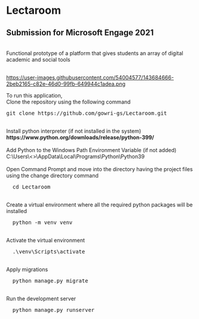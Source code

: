 # Lectaroom

<h2><b>Submission for Microsoft Engage 2021</b></h2><br>
Functional prototype of a platform that gives students an array of digital academic and social tools<br>
<br>

https://user-images.githubusercontent.com/54004577/143684666-2beb2165-c82e-46d0-99fb-649944c1adea.png

To run this application,<br>
Clone the repository using the following command<br>
<div class="highlight highlight-source-shell position-relative overflow-auto">
  <pre>
git clone https://github.com/gowri-gs/Lectaroom.git</pre>
</div>
<br>
Install python interpreter (if not installed in the system) <br>
<b>https://www.python.org/downloads/release/python-399/</b><br>
<br>
Add Python to the Windows Path Environment Variable (if not added)<br>
C:\Users\<<System_Name>>\AppData\Local\Programs\Python\Python39
<br>
<br>
Open Command Prompt and move into the directory having the project files using the change directory command
<div class="highlight highlight-source-shell position-relative overflow-auto">
  <pre>
  cd Lectaroom</pre>
</div><br>
Create a virtual environment where all the required python packages will be installed<br>
<div class="highlight highlight-source-shell position-relative overflow-auto">
  <pre>
  python -m venv venv</pre>
</div>
<br>
Activate the virtual environment
<div class="highlight highlight-source-shell position-relative overflow-auto">
  <pre>
  .\venv\Scripts\activate</pre>
</div>
<br>
Apply migrations
<div class="highlight highlight-source-shell position-relative overflow-auto">
  <pre>
  python manage.py migrate</pre>
</div>
<br>
Run the development server
<div class="highlight highlight-source-shell position-relative overflow-auto">
  <pre>
  python manage.py runserver</pre>
</div>
